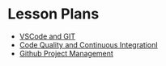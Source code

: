 # Lesson Plans

- [VSCode and GIT](./vscode-and-git.md)
- [Code Quality and Continuous IntegrationI](./code-quality-and-CI.md)
- [Github Project Management](./github-project-management.md)
